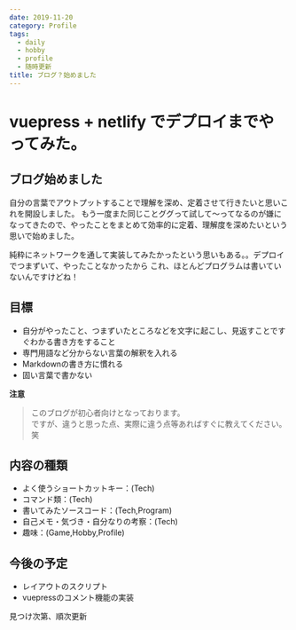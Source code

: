 ```yaml
---
date: 2019-11-20
category: Profile
tags:
  - daily
  - hobby
  - profile
  - 随時更新
title: ブログ？始めました
---
```

# vuepress + netlify でデプロイまでやってみた。

## ブログ始めました  

自分の言葉でアウトプットすることで理解を深め、定着させて行きたいと思いこれを開設しました。
もう一度また同じことググって試して～ってなるのが嫌になってきたので、やったことをまとめて効率的に定着、理解度を深めたいという思いで始めました。

純粋にネットワークを通して実装してみたかったという思いもある。。デプロイでつまずいて、やったことなかったから
これ、ほとんどプログラムは書いていないんですけどね！

## 目標

* 自分がやったこと、つまずいたところなどを文字に起こし、見返すことですぐわかる書き方をすること
* 専門用語など分からない言葉の解釈を入れる
* Markdownの書き方に慣れる
* 固い言葉で書かない

**注意**

> このブログが初心者向けとなっております。  
> ですが、違うと思った点、実際に違う点等あればすぐに教えてください。笑

## 内容の種類

* よく使うショートカットキー：(Tech)
* コマンド類：(Tech)
* 書いてみたソースコード：(Tech,Program)
* 自己メモ・気づき・自分なりの考察：(Tech)
* 趣味：(Game,Hobby,Profile)

## 今後の予定

* レイアウトのスクリプト
* vuepressのコメント機能の実装

見つけ次第、順次更新
